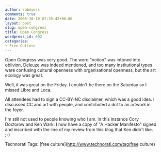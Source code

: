 ```yaml
---
author: robmyers
comments: true
date: 2005-10-10 07:39:42+00:00
layout: post
slug: open-congress
title: Open Congress
wordpress_id: 692
categories:
- Free Culture
---
```


  
Open Congress was very good. The word "notion" was intoned into oblivion, Deleuze was indeed mentioned, and too many institutional types were confusing cultural openness with organisational openness, but the art ecology was great.  


  
Well, it was great on the Friday. I couldn't be there on the Saturday so I missed Libre and Loca.  


  
All attendees had to sign a CC-BY-NC disclaimer, which was a good idea. I discussed CC and art with people, and contributed a dot to an artwork in the foyer.  


  
I'm still not used to people knowing who I am. In this instance Cory Doctorow and Ken Wark. I now have a copy of "A Hacker Manifesto" signed and inscribed with the line of my review from this blog that Ken didn't like. ;-)  


  


Technorati Tags: [free culture](http://www.technorati.com/tag/free culture)

  


